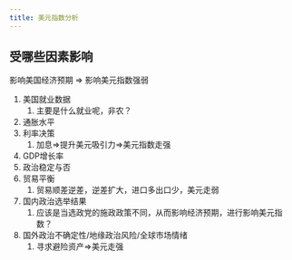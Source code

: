 ```yaml
---
title: 美元指数分析
---
```

## 受哪些因素影响
影响美国经济预期 => 影响美元指数强弱
1. 美国就业数据
   1. 主要是什么就业呢，非农？
2. 通胀水平
3. 利率决策
   1. 加息=>提升美元吸引力=>美元指数走强
4. GDP增长率
5. 政治稳定与否
6. 贸易平衡
   1. 贸易顺差逆差，逆差扩大，进口多出口少，美元走弱
7. 国内政治选举结果
   1. 应该是当选政党的施政政策不同，从而影响经济预期，进行影响美元指数？
8. 国外政治不确定性/地缘政治风险/全球市场情绪
   1. 寻求避险资产=>美元走强